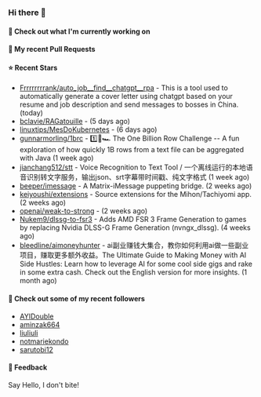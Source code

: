 ### Hi there 👋

#### 👷 Check out what I'm currently working on

#### 🔨 My recent Pull Requests


#### ⭐ Recent Stars

- [Frrrrrrrrank/auto_job__find__chatgpt__rpa](https://github.com/Frrrrrrrrank/auto_job__find__chatgpt__rpa) - This is a tool used to automatically generate a cover letter using chatgpt based on your resume and job description and send messages to bosses in China. (today)
- [bclavie/RAGatouille](https://github.com/bclavie/RAGatouille) -  (5 days ago)
- [linuxtips/MesDoKubernetes](https://github.com/linuxtips/MesDoKubernetes) -  (6 days ago)
- [gunnarmorling/1brc](https://github.com/gunnarmorling/1brc) - 1️⃣🐝🏎️ The One Billion Row Challenge -- A fun exploration of how quickly 1B rows from a text file can be aggregated with Java (1 week ago)
- [jianchang512/stt](https://github.com/jianchang512/stt) - Voice Recognition to Text Tool / 一个离线运行的本地语音识别转文字服务，输出json、srt字幕带时间戳、纯文字格式 (1 week ago)
- [beeper/imessage](https://github.com/beeper/imessage) - A Matrix-iMessage puppeting bridge. (2 weeks ago)
- [keiyoushi/extensions](https://github.com/keiyoushi/extensions) - Source extensions for the Mihon/Tachiyomi app. (2 weeks ago)
- [openai/weak-to-strong](https://github.com/openai/weak-to-strong) -  (2 weeks ago)
- [Nukem9/dlssg-to-fsr3](https://github.com/Nukem9/dlssg-to-fsr3) - Adds AMD FSR 3 Frame Generation to games by replacing Nvidia DLSS-G Frame Generation (nvngx_dlssg). (4 weeks ago)
- [bleedline/aimoneyhunter](https://github.com/bleedline/aimoneyhunter) - ai副业赚钱大集合，教你如何利用ai做一些副业项目，赚取更多额外收益。The Ultimate Guide to Making Money with AI Side Hustles: Learn how to leverage AI for some cool side gigs and rake in some extra cash. Check out the English version for more insights. (1 month ago)

#### 👯 Check out some of my recent followers

- [AYIDouble](https://github.com/AYIDouble)
- [aminzak664](https://github.com/aminzak664)
- [liuliuli](https://github.com/liuliuli)
- [notmariekondo](https://github.com/notmariekondo)
- [sarutobi12](https://github.com/sarutobi12)

#### 💬 Feedback

Say Hello, I don't bite!